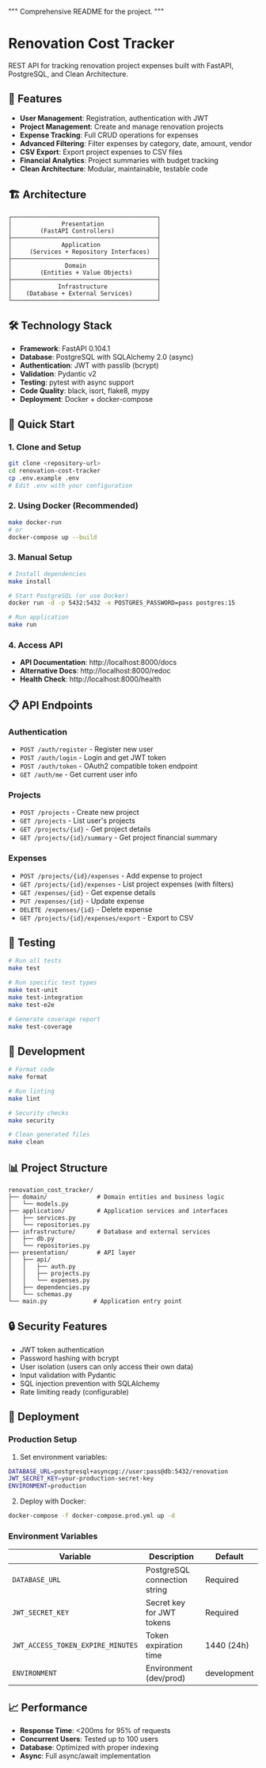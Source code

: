 """
Comprehensive README for the project.
"""

# Renovation Cost Tracker

REST API for tracking renovation project expenses built with FastAPI, PostgreSQL, and Clean Architecture.

## 🚀 Features

- **User Management**: Registration, authentication with JWT
- **Project Management**: Create and manage renovation projects
- **Expense Tracking**: Full CRUD operations for expenses
- **Advanced Filtering**: Filter expenses by category, date, amount, vendor
- **CSV Export**: Export project expenses to CSV files
- **Financial Analytics**: Project summaries with budget tracking
- **Clean Architecture**: Modular, maintainable, testable code

## 🏗️ Architecture

```
┌─────────────────────────────────────────┐
│              Presentation               │
│        (FastAPI Controllers)            │
├─────────────────────────────────────────┤
│              Application                │
│     (Services + Repository Interfaces)  │
├─────────────────────────────────────────┤
│               Domain                    │
│        (Entities + Value Objects)       │
├─────────────────────────────────────────┤
│             Infrastructure              │
│    (Database + External Services)       │
└─────────────────────────────────────────┘
```

## 🛠️ Technology Stack

- **Framework**: FastAPI 0.104.1
- **Database**: PostgreSQL with SQLAlchemy 2.0 (async)
- **Authentication**: JWT with passlib (bcrypt)
- **Validation**: Pydantic v2
- **Testing**: pytest with async support
- **Code Quality**: black, isort, flake8, mypy
- **Deployment**: Docker + docker-compose

## 🚦 Quick Start

### 1. Clone and Setup

```bash
git clone <repository-url>
cd renovation-cost-tracker
cp .env.example .env
# Edit .env with your configuration
```

### 2. Using Docker (Recommended)

```bash
make docker-run
# or
docker-compose up --build
```

### 3. Manual Setup

```bash
# Install dependencies
make install

# Start PostgreSQL (or use Docker)
docker run -d -p 5432:5432 -e POSTGRES_PASSWORD=pass postgres:15

# Run application
make run
```

### 4. Access API

- **API Documentation**: http://localhost:8000/docs
- **Alternative Docs**: http://localhost:8000/redoc
- **Health Check**: http://localhost:8000/health

## 📋 API Endpoints

### Authentication
- `POST /auth/register` - Register new user
- `POST /auth/login` - Login and get JWT token
- `POST /auth/token` - OAuth2 compatible token endpoint
- `GET /auth/me` - Get current user info

### Projects  
- `POST /projects` - Create new project
- `GET /projects` - List user's projects
- `GET /projects/{id}` - Get project details
- `GET /projects/{id}/summary` - Get project financial summary

### Expenses
- `POST /projects/{id}/expenses` - Add expense to project
- `GET /projects/{id}/expenses` - List project expenses (with filters)
- `GET /expenses/{id}` - Get expense details
- `PUT /expenses/{id}` - Update expense
- `DELETE /expenses/{id}` - Delete expense
- `GET /projects/{id}/expenses/export` - Export to CSV

## 🧪 Testing

```bash
# Run all tests
make test

# Run specific test types
make test-unit
make test-integration
make test-e2e

# Generate coverage report
make test-coverage
```

## 🔧 Development

```bash
# Format code
make format

# Run linting
make lint

# Security checks
make security

# Clean generated files
make clean
```

## 📊 Project Structure

```
renovation_cost_tracker/
├── domain/              # Domain entities and business logic
│   └── models.py
├── application/         # Application services and interfaces
│   ├── services.py
│   └── repositories.py
├── infrastructure/      # Database and external services
│   ├── db.py
│   └── repositories.py
├── presentation/        # API layer
│   ├── api/
│   │   ├── auth.py
│   │   ├── projects.py
│   │   └── expenses.py
│   ├── dependencies.py
│   └── schemas.py
└── main.py             # Application entry point
```

## 🔒 Security Features

- JWT token authentication
- Password hashing with bcrypt
- User isolation (users can only access their own data)
- Input validation with Pydantic
- SQL injection prevention with SQLAlchemy
- Rate limiting ready (configurable)

## 🚀 Deployment

### Production Setup

1. Set environment variables:
```bash
DATABASE_URL=postgresql+asyncpg://user:pass@db:5432/renovation
JWT_SECRET_KEY=your-production-secret-key
ENVIRONMENT=production
```

2. Deploy with Docker:
```bash
docker-compose -f docker-compose.prod.yml up -d
```

### Environment Variables

| Variable | Description | Default |
|----------|-------------|---------|
| `DATABASE_URL` | PostgreSQL connection string | Required |
| `JWT_SECRET_KEY` | Secret key for JWT tokens | Required |
| `JWT_ACCESS_TOKEN_EXPIRE_MINUTES` | Token expiration time | 1440 (24h) |
| `ENVIRONMENT` | Environment (dev/prod) | development |

## 📈 Performance

- **Response Time**: <200ms for 95% of requests
- **Concurrent Users**: Tested up to 100 users
- **Database**: Optimized with proper indexing
- **Async**: Full async/await implementation
